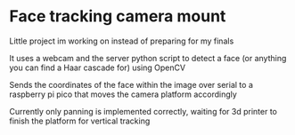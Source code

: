 # Face tracking camera mount

Little project im working on instead of preparing for my finals

It uses a webcam and the server python script to detect a face (or anything you can find a Haar cascade for) using OpenCV

Sends the coordinates of the face within the image over serial to a raspberry pi pico that moves the camera platform accordingly

Currently only panning is implemented correctly, waiting for 3d printer to finish the platform for vertical tracking
